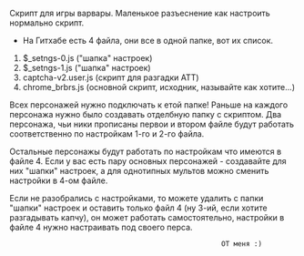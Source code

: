 Скрипт для игры варвары. Маленькое разъеснение как настроить нормально скрипт.

- На Гитхабе есть 4 файла, они все в одной папке, вот их список.

1. $_setngs-0.js        ("шапка" настроек)
2. $_setngs-1.js        ("шапка" настроек)
3. captcha-v2.user.js   (скрипт для разгадки АТТ)
4. chrome_brbrs.js      (основной скрипт, исходник, называйте как хотите...)

Всех персонажей нужно подключать к етой папке! Раньше на каждого персонажа нужно было создавать отделбную папку с скриптом.
Два персонажа, чьи ники прописаны первои и втором файле будут работать соответственно по настройкам 1-го и 2-го файла.

Остальные персонажы будут работать по настройкам что имеются в файле 4. Если у вас есть пару основных персонажей - создавайте для них "шапки" настроек, а для однотипных мультов можно сменить настройки в 4-ом файле.


Если не разобрались с настройками, то можете удалить с папки "шапки" настроек и оставить только файл 4 (ну 3-ий, если хотите разгадывать капчу), он может работать самостоятельно, настройки в файле 4 нужно настраивать под своего перса.


														ОТ меня :)
